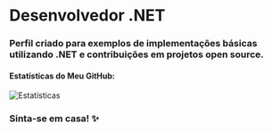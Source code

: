 # Desenvolvedor .NET

### Perfil criado para exemplos de implementações básicas utilizando .NET e contribuições em projetos open source.

#### Estatísticas do Meu GitHub:
![Estatísticas](https://github-readme-stats.vercel.app/api?username=BrunoHBastiani&show_icons=true&theme=merko)

### Sinta-se em casa! ✨
